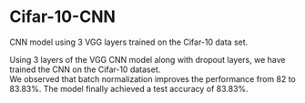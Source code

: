 # Cifar-10-CNN
CNN model using 3 VGG layers trained on the Cifar-10 data set.

Using 3 layers of the VGG CNN model along with dropout layers, we have trained the CNN on the Cifar-10 dataset.<br>
We observed that batch normalization improves the performance from 82 to 83.83%.
The model finally achieved a test accuracy of 83.83%.
